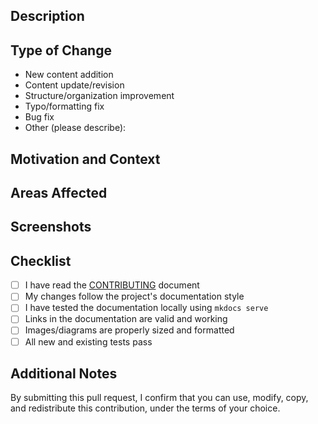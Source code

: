 <!-- Thank you for contributing to our documentation! -->

## Description
<!-- Provide a clear and concise description of your changes -->

## Type of Change
<!-- What kind of change are you making -->
- New content addition
- Content update/revision
- Structure/organization improvement
- Typo/formatting fix
- Bug fix
- Other (please describe):

<Enter type of change here>

## Motivation and Context
<!-- Why is this change needed? What problem does it solve? -->

## Areas Affected
<!-- List the pages/sections affected by this PR -->

## Screenshots
<!-- If applicable, add screenshots to help explain your changes -->

## Checklist
<!-- Mark completed items with an [x] -->
- [ ] I have read the [CONTRIBUTING](../docs/CONTRIBUTING.md) document
- [ ] My changes follow the project's documentation style
- [ ] I have tested the documentation locally using `mkdocs serve`
- [ ] Links in the documentation are valid and working
- [ ] Images/diagrams are properly sized and formatted
- [ ] All new and existing tests pass

## Additional Notes
<!-- Any other information that is important to this PR -->

By submitting this pull request, I confirm that you can use, modify, copy, and redistribute this contribution, under the terms of your choice.
